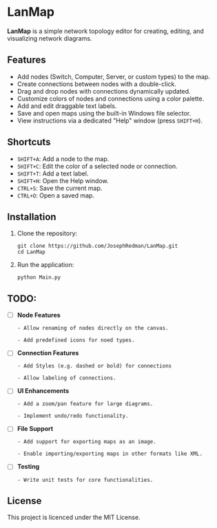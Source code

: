 # LanMap  

**LanMap** is a simple network topology editor for creating, editing, and visualizing network diagrams.  

## Features  
- Add nodes (Switch, Computer, Server, or custom types) to the map.  
- Create connections between nodes with a double-click.  
- Drag and drop nodes with connections dynamically updated.  
- Customize colors of nodes and connections using a color palette.  
- Add and edit draggable text labels.  
- Save and open maps using the built-in Windows file selector.  
- View instructions via a dedicated "Help" window (press `SHIFT+H`).  

## Shortcuts  
- `SHIFT+A`: Add a node to the map.  
- `SHIFT+C`: Edit the color of a selected node or connection.  
- `SHIFT+T`: Add a text label.  
- `SHIFT+H`: Open the Help window.  
- `CTRL+S`: Save the current map.  
- `CTRL+O`: Open a saved map.  

## Installation  
1. Clone the repository:  
   ```
   git clone https://github.com/JosephRedman/LanMap.git
   cd LanMap
   ```

2. Run the application:
   ```
   python Main.py
   ```

## TODO:

- [ ] **Node Features**
      
      - Allow renaming of nodes directly on the canvas.
      
      - Add predefined icons for noed types.
      

- [ ] **Connection Features**
      
      - Add Styles (e.g. dashed or bold) for connections
      
      - Allow labeling of connections.
      

- [ ] **UI Enhancements**
      
      - Add a zoom/pan feature for large diagrams.
      
      - Implement undo/redo functionality.


- [ ] **File Support**
      
      - Add support for exporting maps as an image.
      
      - Enable importing/exporting maps in other formats like XML.


- [ ] **Testing**
      
      - Write unit tests for core functionalities.


## License
This project is licenced under the MIT License.
